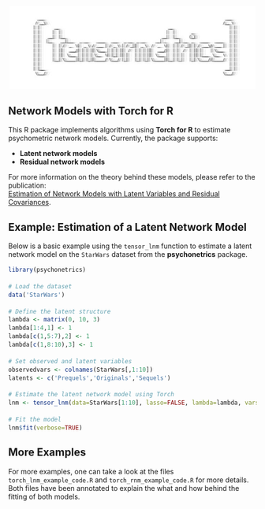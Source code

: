 <p align="center">
  <img src="tensornetrics_logo_edited.jpg" alt="My Image" width="500">
</p>

## Network Models with Torch for R



This R package implements algorithms using **Torch for R** to estimate psychometric network models. Currently, the package supports:

- **Latent network models**
- **Residual network models**

For more information on the theory behind these models, please refer to the publication:  
[Estimation of Network Models with Latent Variables and Residual Covariances](https://doi.org/10.1007/s11336-017-9557-x).

## Example: Estimation of a Latent Network Model

Below is a basic example using the `tensor_lnm` function to estimate a latent network model on the `StarWars` dataset from the **psychonetrics** package.

```r
library(psychonetrics)

# Load the dataset
data('StarWars')

# Define the latent structure
lambda <- matrix(0, 10, 3)
lambda[1:4,1] <- 1
lambda[c(1,5:7),2] <- 1
lambda[c(1,8:10),3] <- 1

# Set observed and latent variables
observedvars <- colnames(StarWars[,1:10])
latents <- c('Prequels','Originals','Sequels')

# Estimate the latent network model using Torch
lnm <- tensor_lnm(data=StarWars[1:10], lasso=FALSE, lambda=lambda, vars=observedvars, latents=latents, device=torch_device('cpu'),identification = 'variance')

# Fit the model
lnm$fit(verbose=TRUE)
```

## More Examples

For more examples, one can take a look at the files `torch_lnm_example_code.R` and `torch_rnm_example_code.R` for more details. Both files have been annotated
to explain the what and how behind the fitting of both models. 


